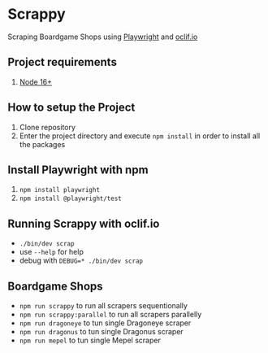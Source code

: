 # Scrappy

Scraping Boardgame Shops using [Playwright](https://playwright.dev/) and [oclif.io](https://oclif.io/)

## Project requirements

1. [Node 16+](https://nodejs.org/en/docs/)

## How to setup the Project

1. Clone repository
2. Enter the project directory and execute `npm install` in order to install all the packages

## Install Playwright with npm

1. `npm install playwright`
2. `npm install @playwright/test`

## Running Scrappy with oclif.io

- `./bin/dev scrap`
- use `--help` for help
- debug with `DEBUG=* ./bin/dev scrap`

## Boardgame Shops

- `npm run scrappy` to run all scrapers sequentionally
- `npm run scrappy:parallel` to run all scrapers parallelly
- `npm run dragoneye` to tun single Dragoneye scraper
- `npm run dragonus` to tun single Dragonus scraper
- `npm run mepel` to tun single Mepel scraper
